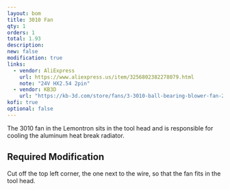```yaml
---
layout: bom
title: 3010 Fan
qty: 1
orders: 1
total: 1.93
description: 
new: false
modification: true
links: 
  - vendor: AliExpress
    url: https://www.aliexpress.us/item/3256802382278079.html
    note: "24V HX2.54 2pin"
  - vendor: KB3D
    url: "https://kb-3d.com/store/fans/3-3010-ball-bearing-blower-fan-24v.html"
kofi: true
optional: false
---
```


The 3010 fan in the Lemontron sits in the tool head and is responsible for cooling the aluminum heat break radiator.


## Required Modification

Cut off the top left corner, the one next to the wire, so that the fan fits in the tool head.